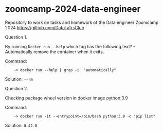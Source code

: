 # zoomcamp-2024-data-engineer
Repository to work on tasks and homework of the Data engineer Zoomcamp 2024 https://github.com/DataTalksClub.

Question 1. 

By running `Docker run --help` which tag has the following text? - Automatically remove the container when it exits.

Command:
```
    -> docker run --help | grep -i  "automatically"
```

Solution: `--rm`

Question 2. 

Checking package wheel version in docker image python:3.9

Command:
```
    -> docker run -it --entrypoint=/bin/bash python:3.9 -c "pip list"
```

Solution: `0.42.0`